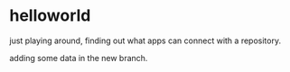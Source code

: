 # helloworld
just playing around, finding out what apps can connect with a repository.

adding some data in the new branch.

